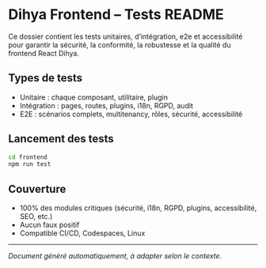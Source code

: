 # Dihya Frontend – Tests README

Ce dossier contient les tests unitaires, d’intégration, e2e et accessibilité pour garantir la sécurité, la conformité, la robustesse et la qualité du frontend React Dihya.

## Types de tests
- Unitaire : chaque composant, utilitaire, plugin
- Intégration : pages, routes, plugins, i18n, RGPD, audit
- E2E : scénarios complets, multitenancy, rôles, sécurité, accessibilité

## Lancement des tests
```bash
cd frontend
npm run test
```

## Couverture
- 100% des modules critiques (sécurité, i18n, RGPD, plugins, accessibilité, SEO, etc.)
- Aucun faux positif
- Compatible CI/CD, Codespaces, Linux

---
*Document généré automatiquement, à adapter selon le contexte.*
